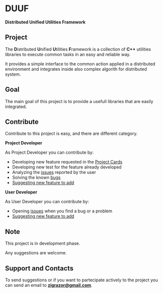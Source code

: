 # DUUF

**Distributed Unified Utilities Framework**

## Project

The **D**istributed **U**nified **U**tilities **F**ramework is a collection of **C++** utilities libraries to execute common tasks in an easy and reliable way. 

It provides a simple interface to the common action applied in a distributed environment and integrates inside also complex algorith for distributed system.

## Goal

The main goal of this project is to provide a usefull libraries that are easily integrated.

## Contribute

Contribute to this project is easy, and there are different category.

**Project Developer**

As Project Developer you can contribute by:
- Developing new feature requested in the [Project Cards](https://github.com/ZigRazor/DUUF/projects/1)
- Developing new test for the feature already developed
- Analyzing the [issues](https://github.com/ZigRazor/DUUF/issues) reported by the user
- Solving the known [bugs](https://github.com/ZigRazor/DUUF/projects/2)
- [Suggesting new feature to add](https://github.com/ZigRazor/DUUF/projects/3)

**User Developer**

As User Developer you can contribute by:
- Opening [issues](https://github.com/ZigRazor/DUUF/issues) when you find a bug or a problem
- [Suggesting new feature to add](https://github.com/ZigRazor/DUUF/projects/3)

## Note

This project is in development phase.

Any suggestions are welcome.

## Support and Contacts

To send suggestions or if you want to partecipate actively to the project you can send an email to **zigrazor@gmail.com**.
